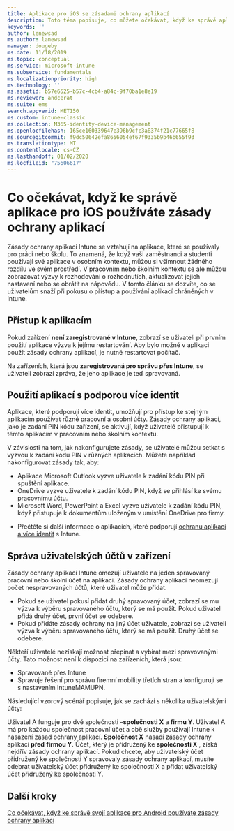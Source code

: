 ```yaml
---
title: Aplikace pro iOS se zásadami ochrany aplikací
description: Toto téma popisuje, co můžete očekávat, když ke správě aplikace pro iOS používáte zásady ochrany aplikací.
keywords: ''
author: lenewsad
ms.author: lanewsad
manager: dougeby
ms.date: 11/18/2019
ms.topic: conceptual
ms.service: microsoft-intune
ms.subservice: fundamentals
ms.localizationpriority: high
ms.technology: ''
ms.assetid: b57e6525-b57c-4cb4-a84c-9f70ba1e8e19
ms.reviewer: andcerat
ms.suite: ems
search.appverid: MET150
ms.custom: intune-classic
ms.collection: M365-identity-device-management
ms.openlocfilehash: 165ce160339647e396b9cfc3a8374f21c77665f8
ms.sourcegitcommit: f9dc50642efa8656054ef67f9335b9b46b655f93
ms.translationtype: MT
ms.contentlocale: cs-CZ
ms.lasthandoff: 01/02/2020
ms.locfileid: "75606617"
---
```

# <a name="what-to-expect-when-your-ios-app-is-managed-by-app-protection-policies"></a>Co očekávat, když ke správě aplikace pro iOS používáte zásady ochrany aplikací

Zásady ochrany aplikací Intune se vztahují na aplikace, které se používaly pro práci nebo školu. To znamená, že když vaši zaměstnanci a studenti používají své aplikace v osobním kontextu, můžou si všimnout žádného rozdílu ve svém prostředí. V pracovním nebo školním kontextu se ale můžou zobrazovat výzvy k rozhodování o rozhodnutích, aktualizovat jejich nastavení nebo se obrátit na nápovědu. V tomto článku se dozvíte, co se uživatelům snaží při pokusu o přístup a používání aplikací chráněných v Intune.  

## <a name="access-apps"></a>Přístup k aplikacím

Pokud zařízení **není zaregistrované v Intune**, zobrazí se uživateli při prvním použití aplikace výzva k jejímu restartování. Aby bylo možné v aplikaci použít zásady ochrany aplikací, je nutné restartovat počítač.

<!--- The following screenshot from the Skype app illustrates this restart request: --->

<!---  ![Screenshot of the iOS device showing PIN prompt](./media/end-user-mam-apps-ios/iOS_AppPINPrompt.png) --->

Na zařízeních, která jsou **zaregistrovaná pro správu přes Intune**, se uživateli zobrazí zpráva, že jeho aplikace je teď spravovaná.

## <a name="use-apps-with-multi-identity-support"></a>Použití aplikací s podporou více identit

Aplikace, které podporují více identit, umožňují pro přístup ke stejným aplikacím používat různé pracovní a osobní účty. Zásady ochrany aplikací, jako je zadání PIN kódu zařízení, se aktivují, když uživatelé přistupují k těmto aplikacím v pracovním nebo školním kontextu.   

V závislosti na tom, jak nakonfigurujete zásady, se uživatelé můžou setkat s výzvou k zadání kódu PIN v různých aplikacích.  Můžete například nakonfigurovat zásady tak, aby:       
* Aplikace Microsoft Outlook vyzve uživatele k zadání kódu PIN při spuštění aplikace. 
* OneDrive vyzve uživatele k zadání kódu PIN, když se přihlásí ke svému pracovnímu účtu.  
* Microsoft Word, PowerPoint a Excel vyzve uživatele k zadání kódu PIN, když přistupuje k dokumentům uloženým v umístění OneDrive pro firmy.  

- Přečtěte si další informace o aplikacích, které podporují [ochranu aplikací a více identit](https://www.microsoft.com/cloud-platform/microsoft-intune-apps) s Intune.  

## <a name="manage-user-accounts-on-the-device"></a>Správa uživatelských účtů v zařízení  

Zásady ochrany aplikací Intune omezují uživatele na jeden spravovaný pracovní nebo školní účet na aplikaci. Zásady ochrany aplikací neomezují počet nespravovaných účtů, které uživatel může přidat.   

- Pokud se uživatel pokusí přidat druhý spravovaný účet, zobrazí se mu výzva k výběru spravovaného účtu, který se má použít. Pokud uživatel přidá druhý účet, první účet se odebere.
- Pokud přidáte zásady ochrany na jiný účet uživatele, zobrazí se uživateli výzva k výběru spravovaného účtu, který se má použít. Druhý účet se odebere. 

Někteří uživatelé nezískají možnost přepínat a vybírat mezi spravovanými účty. Tato možnost není k dispozici na zařízeních, která jsou:
* Spravované přes Intune  
* Spravuje řešení pro správu firemní mobility třetích stran a konfigurují se s nastavením IntuneMAMUPN. 

Následující vzorový scénář popisuje, jak se zachází s několika uživatelskými účty:  

Uživatel A funguje pro dvě společnosti –**společnosti X** a **firmu Y**. Uživatel A má pro každou společnost pracovní účet a obě služby používají Intune k nasazení zásad ochrany aplikací. **Společnost X** nasadí zásady ochrany aplikací **před** **firmou Y**. Účet, který je přidružený ke **společnosti X** , získá nejdřív zásady ochrany aplikací. Pokud chcete, aby uživatelský účet přidružený ke společnosti Y spravovaly zásady ochrany aplikací, musíte odebrat uživatelský účet přidružený ke společnosti X a přidat uživatelský účet přidružený ke společnosti Y.  

## <a name="next-steps"></a>Další kroky

[Co očekávat, když ke správě svojí aplikace pro Android používáte zásady ochrany aplikací](end-user-mam-apps-android.md)
